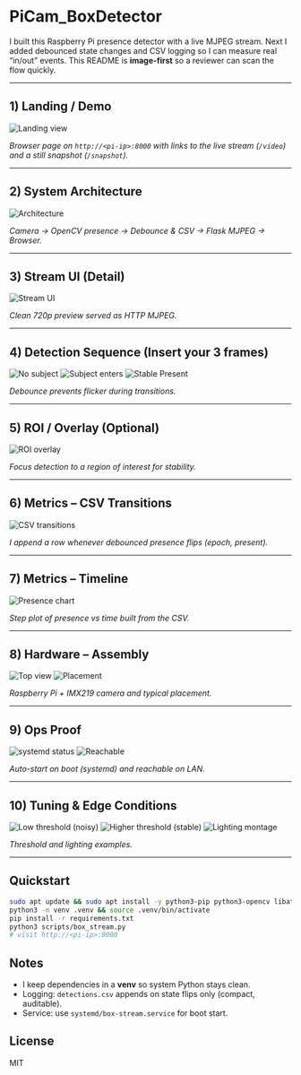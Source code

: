 # PiCam_BoxDetector

I built this Raspberry Pi presence detector with a live MJPEG stream. Next I added debounced state changes and CSV logging so I can measure real “in/out” events. This README is **image-first** so a reviewer can scan the flow quickly.

---

## 1) Landing / Demo
![Landing view](docs/images/01-landing.jpg)

*Browser page on `http://<pi-ip>:8000` with links to the live stream (`/video`) and a still snapshot (`/snapshot`).*

---

## 2) System Architecture
![Architecture](docs/images/02-architecture.png)

*Camera → OpenCV presence → Debounce & CSV → Flask MJPEG → Browser.*

---

## 3) Stream UI (Detail)
![Stream UI](docs/images/03-stream-ui.jpg)

*Clean 720p preview served as HTTP MJPEG.*

---

## 4) Detection Sequence (Insert your 3 frames)
<!-- Replace the placeholders below with your actual images -->
![No subject](docs/images/04-detection-seq-1.jpg)
![Subject enters](docs/images/04-detection-seq-2.jpg)
![Stable Present](docs/images/04-detection-seq-3.jpg)

*Debounce prevents flicker during transitions.*

---

## 5) ROI / Overlay (Optional)
![ROI overlay](docs/images/05-roi-overlay.jpg)

*Focus detection to a region of interest for stability.*

---

## 6) Metrics – CSV Transitions
![CSV transitions](docs/images/06-metrics-csv.png)

*I append a row whenever debounced presence flips (epoch, present).*

---

## 7) Metrics – Timeline
![Presence chart](docs/images/07-metrics-chart.png)

*Step plot of presence vs time built from the CSV.*

---

## 8) Hardware – Assembly
![Top view](docs/images/08-hardware-top.jpg)
![Placement](docs/images/09-hardware-side.jpg)

*Raspberry Pi + IMX219 camera and typical placement.*

---

## 9) Ops Proof
![systemd status](docs/images/10-systemd-status.png)
![Reachable](docs/images/11-browser-reachable.png)

*Auto-start on boot (systemd) and reachable on LAN.*

---

## 10) Tuning & Edge Conditions
![Low threshold (noisy)](docs/images/12-threshold-low.jpg)
![Higher threshold (stable)](docs/images/13-threshold-high.jpg)
![Lighting montage](docs/images/14-edge-lighting-montage.jpg)

*Threshold and lighting examples.*

---

## Quickstart
```bash
sudo apt update && sudo apt install -y python3-pip python3-opencv libatlas-base-dev
python3 -m venv .venv && source .venv/bin/activate
pip install -r requirements.txt
python3 scripts/box_stream.py
# visit http://<pi-ip>:8000
```

## Notes
- I keep dependencies in a **venv** so system Python stays clean.
- Logging: `detections.csv` appends on state flips only (compact, auditable).
- Service: use `systemd/box-stream.service` for boot start.

## License
MIT
